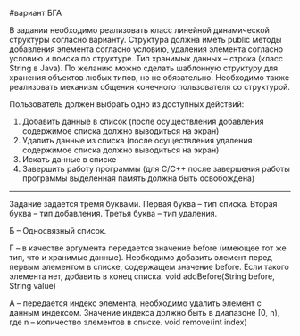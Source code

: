 #вариант БГА

В задании необходимо реализовать класс линейной динамической структуры согласно варианту.
Структура должна иметь public методы добавления элемента согласно условию,
удаления элемента согласно условию и поиска по структуре.
Тип хранимых данных – строка (класс String в Java). 
По желанию можно сделать шаблонную структуру для хранения объектов любых типов, но не обязательно.
Необходимо также реализовать механизм общения конечного пользователя со структурой. 

Пользователь должен выбрать одно из доступных действий:
  1. Добавить данные в список (после осуществления добавления содержимое списка должно выводиться на экран)
  2. Удалить данные из списка (после осуществления удаления содержимое списка должно выводиться на экран)
  3. Искать данные в списке
  4. Завершить работу программы (для C/C++ после завершения работы программы выделенная память должна быть освобождена)
  _____________________________________________________________________________________________________________________
  
  Задание задается тремя буквами. Первая буква – тип списка. Вторая буква – тип добавления. Третья буква – тип удаления.
  
  Б – Односвязный список.
  
  Г – в качестве аргумента передается значение before (имеющее тот же тип, что и хранимые данные). 
Необходимо добавить элемент перед первым элементом в списке, содержащем значение before. Если такого элемента нет, 
добавить в конец списка.     void addBefore(String before, String value)

  А – передается индекс элемента, необходимо удалить элемент с данным индексом. 
Значение индекса должно быть в диапазоне [0, n), где n – количество элементов в списке.   void remove(int index)

